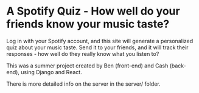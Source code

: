 # A Spotify Quiz - How well do your friends know your music taste?
Log in with your Spotify account, and this site will generate a personalized quiz about your
music taste. Send it to your friends, and it will track their responses - how well do they really
know what you listen to?

This was a summer project created by Ben (front-end) and Cash (back-end), using Django and
React. 

There is more detailed info on the server in the server/ folder.
